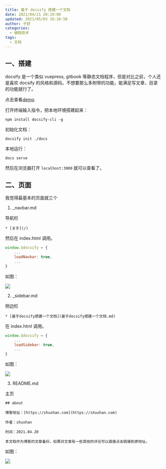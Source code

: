 ```yaml
---
title: 基于 docsify 搭建一个文档
date: 2021/04/21 20:19:00
updated: 2021/05/03 16:10:58
author: 子舒
categories: 
  - 编程技术
tags: 
  - 文档
---
```




## 一、搭建

docsify 是一个类似 vuepress, gitbook 等静态文档程序，但是对比之前，个人还是喜欢 docsify 的风格和源码。不想要那么多附带的功能，能满足写文章，目录的功能就行了。

点击查看[demo](https://doc.shuxhan.com).

打开终端输入指令，把本地环境搭建起来：

```
npm install docsify-cli -g
```

初始化文档：

```
docsify init ./docs
```

本地运行：

```
docs serve
```

然后在浏览器打开 `localhost:3000` 就可以查看了。

## 二、页面

我觉得最基本的页面就三个

1. _navbar.md

导航栏

```
* [关于](/)
```

然后在 index.html 调用。

```js
window.$docsify = {
    ...
    loadNavbar: true,
    ...
}
```

如图：

![](https://cdn.jsdelivr.net/gh/shuxhan/pic-cdn@d7a7fb56378b88ebbe3d2dde3f06f67752342f03/2021/04/21/c907f1335bbf5e19015c987f7f07c8f0.png)

2. _sidebar.md 

侧边栏

```
* [基于docsify搭建一个文档](基于docsify搭建一个文档.md)
```

在 index.html 调用。

```js
window.$docsify = {
    ...
    loadSidebar: true,
    ...
}
```

如图：

![](https://cdn.jsdelivr.net/gh/shuxhan/pic-cdn@6c269355377cd41033aba6cf73a6f8c35283b47c/2021/04/21/d1099cad662badfa2ba48b13cc469567.png)

3. README.md

主页

```
## about

博客地址：[https://shuxhan.com](https://shuxhan.com)

作者：shuxhan

时间：2021.04.20

本文档作为博客的文章备份，如果对文章有一些其他的评论可以直接点击链接到原地址。
```

如图：

![](https://cdn.jsdelivr.net/gh/shuxhan/pic-cdn@8a0c5037e44751a245cfe74c50f94c68aa7cb773/2021/04/21/f8380a54ab6e27eab43998e28ade42d4.png)